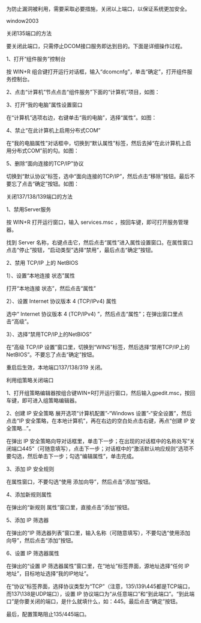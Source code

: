 为防止漏洞被利用，需要采取必要措施，关闭以上端口，以保证系统更加安全。

window2003

关闭135端口的方法

要关闭此端口，只需停止DCOM接口服务即达到目的。下面是详细操作过程。

1、打开“组件服务”控制台

按 WIN+R 组合键打开运行对话框，输入“dcomcnfg”，单击“确定”，打开组件服务控制台。

2、点击“计算机”节点点击“组件服务”下面的“计算机”项目，如图：



3、打开“我的电脑”属性设置窗口

在“计算机”选项右边，右键单击“我的电脑”，选择“属性”。如图：



4、禁止“在此计算机上启用分布式COM”

在“我的电脑属性”对话框中，切换到“默认属性”标签，然后去掉“在此计算机上启用分布式COM”前的勾。如图：



5、删除“面向连接的TCP/IP”协议

切换到“默认协议”标签，选中“面向连接的TCP/IP”，然后点击“移除”按钮。最后不要忘了点击“确定”按钮。如图：





关闭137/138/139端口的方法

1、禁用Server服务

按 WIN+R 打开运行窗口，输入 services.msc ，按回车键，即可打开服务管理器。

找到 Server 名称，右键点击它，然后点击“属性”进入属性设置窗口。在属性窗口点击“停止”按钮，“启动类型”选择“禁用”，最后点击“确定”按钮。



2、禁用 TCP/IP 上的 NetBIOS

1）、设置“本地连接 状态”属性

打开“本地连接 状态”，然后点击“属性”

2）、设置 Internet 协议版本 4 (TCP/IPv4) 属性

选中“ Internet 协议版本 4 (TCP/IPv4) ”，然后点击“属性”；在弹出窗口里点击“高级”。

3）、选择“禁用TCP/IP上的NetBIOS”

在“高级 TCP/IP 设置”窗口里，切换到“WINS”标签，然后选择“禁用TCP/IP上的NetBIOS”。不要忘了点击“确定”按钮。





重启后生效，本地端口137/138/319 关闭。



利用组策略关闭端口

1、打开组策略编辑器按组合键WIN+R打开运行窗口，然后输入gpedit.msc，按回车键，即可进入组策略编辑器。

2、创建 IP 安全策略 展开选项“计算机配置”-“Windows 设置”-“安全设置”，然后点击“IP 安全策略，在本地计算机”，再在右边的空白处点击右键，再点“创建 IP 安全策略...”。



在弹出 IP 安全策略向导对话框里，单击下一步；在出现的对话框中的名称处写“关闭端口445”（可随意填写），点击下一步；对话框中的“激活默认响应规则”选项不要勾选，然后单击下一步；勾选“编辑属性”，单击完成。

3、添加 IP 安全规则

在属性窗口，不要勾选“使用 添加向导”，然后点击“添加”按钮。



4、添加新规则属性

在弹出的“新规则 属性”窗口里，直接点击“添加”按钮。



5、添加 IP 筛选器

在弹出的“IP 筛选器列表”窗口里，输入名称（可随意填写），不要勾选“使用添加向导”，然后点击“添加”按钮。



6、设置 IP 筛选器属性

在弹出的“设置 IP 筛选器属性”窗口里，在“地址”标签界面，源地址选择“任何 IP 地址”，目标地址选择“我的IP地址”。



在“协议”标签界面，选择协议类型为“TCP”（注意，135\139\445都是TCP端口，而137\138是UDP端口），设置 IP 协议端口为“从任意端口”和“到此端口”。“到此端口”是你要关闭的端口，是什么就填什么，如：445。最后点击“确定”按钮。



最后，配置策略阻止135/445端口。

 
